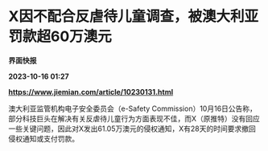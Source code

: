 # X因不配合反虐待儿童调查，被澳大利亚罚款超60万澳元
**界面快报**

**2023-10-16 01:27**

**https://www.jiemian.com/article/10230131.html**

澳大利亚监管机构电子安全委员会（e-Safety Commission）10月16日公告称，部分科技巨头在解决有关反虐待儿童行为方面表现不佳，而X（原推特）没有回应一些关键问题，因此对X发出61.05万澳元的侵权通知，X有28天的时间要求撤回侵权通知或支付罚款。